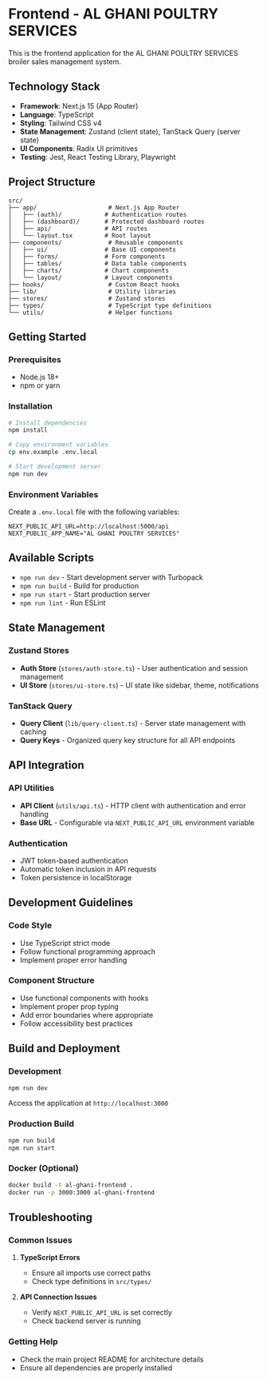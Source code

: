 # Frontend - AL GHANI POULTRY SERVICES

This is the frontend application for the AL GHANI POULTRY SERVICES broiler sales management system.

## Technology Stack

- **Framework**: Next.js 15 (App Router)
- **Language**: TypeScript
- **Styling**: Tailwind CSS v4
- **State Management**: Zustand (client state), TanStack Query (server state)
- **UI Components**: Radix UI primitives
- **Testing**: Jest, React Testing Library, Playwright

## Project Structure

```
src/
├── app/                    # Next.js App Router
│   ├── (auth)/            # Authentication routes
│   ├── (dashboard)/       # Protected dashboard routes
│   ├── api/               # API routes
│   └── layout.tsx         # Root layout
├── components/             # Reusable components
│   ├── ui/                # Base UI components
│   ├── forms/             # Form components
│   ├── tables/            # Data table components
│   ├── charts/            # Chart components
│   └── layout/            # Layout components
├── hooks/                  # Custom React hooks
├── lib/                    # Utility libraries
├── stores/                 # Zustand stores
├── types/                  # TypeScript type definitions
└── utils/                  # Helper functions
```

## Getting Started

### Prerequisites

- Node.js 18+
- npm or yarn

### Installation

```bash
# Install dependencies
npm install

# Copy environment variables
cp env.example .env.local

# Start development server
npm run dev
```

### Environment Variables

Create a `.env.local` file with the following variables:

```env
NEXT_PUBLIC_API_URL=http://localhost:5000/api
NEXT_PUBLIC_APP_NAME="AL GHANI POULTRY SERVICES"
```

## Available Scripts

- `npm run dev` - Start development server with Turbopack
- `npm run build` - Build for production
- `npm run start` - Start production server
- `npm run lint` - Run ESLint

## State Management

### Zustand Stores

- **Auth Store** (`stores/auth-store.ts`) - User authentication and session management
- **UI Store** (`stores/ui-store.ts`) - UI state like sidebar, theme, notifications

### TanStack Query

- **Query Client** (`lib/query-client.ts`) - Server state management with caching
- **Query Keys** - Organized query key structure for all API endpoints

## API Integration

### API Utilities

- **API Client** (`utils/api.ts`) - HTTP client with authentication and error handling
- **Base URL** - Configurable via `NEXT_PUBLIC_API_URL` environment variable

### Authentication

- JWT token-based authentication
- Automatic token inclusion in API requests
- Token persistence in localStorage

## Development Guidelines

### Code Style

- Use TypeScript strict mode
- Follow functional programming approach
- Implement proper error handling

### Component Structure

- Use functional components with hooks
- Implement proper prop typing
- Add error boundaries where appropriate
- Follow accessibility best practices

## Build and Deployment

### Development

```bash
npm run dev
```

Access the application at `http://localhost:3000`

### Production Build

```bash
npm run build
npm run start
```

### Docker (Optional)

```bash
docker build -t al-ghani-frontend .
docker run -p 3000:3000 al-ghani-frontend
```

## Troubleshooting

### Common Issues

1. **TypeScript Errors**

   - Ensure all imports use correct paths
   - Check type definitions in `src/types/`

2. **API Connection Issues**

   - Verify `NEXT_PUBLIC_API_URL` is set correctly
   - Check backend server is running

### Getting Help

- Check the main project README for architecture details
- Ensure all dependencies are properly installed
